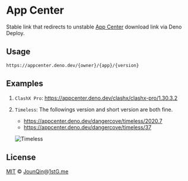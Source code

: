 # App Center

Stable link that redirects to unstable [App Center][App Center] download link
via Deno Deploy.

## Usage

`https://appcenter.deno.dev/{owner}/{app}/{version}`

## Examples

1. `ClashX Pro`: https://appcenter.deno.dev/clashx/clashx-pro/1.30.3.2

2. `Timeless`: The followings version and short version are both fine.

   - https://appcenter.deno.dev/dangercove/timeless/2020.7
   - https://appcenter.deno.dev/dangercove/timeless/37

   ![Timeless](https://user-images.githubusercontent.com/8336744/98822766-30e03500-246c-11eb-8cab-f7c31d196f5a.png)

## License

[MIT][MIT] © [JounQin][JounQin]@[1stG.me][1stG.me]

[1stg.me]: https://www.1stg.me
[app center]: https://appcenter.ms
[jounqin]: https://GitHub.com/JounQin
[mit]: http://opensource.org/licenses/MIT
